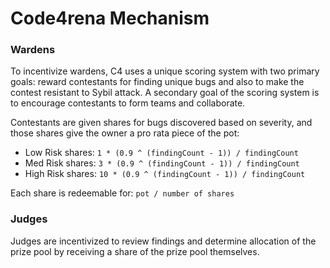 # Code4rena Mechanism

### Wardens

To incentivize wardens, C4 uses a unique scoring system with two primary goals: reward contestants for finding unique bugs and also to make the contest resistant to Sybil attack. A secondary goal of the scoring system is to encourage contestants to form teams and collaborate.

Contestants are given shares for bugs discovered based on severity, and those shares give the owner a pro rata piece of the pot:

- Low Risk shares: `1 * (0.9 ^ (findingCount - 1)) / findingCount`
- Med Risk shares: `3 * (0.9 ^ (findingCount - 1)) / findingCount`
- High Risk shares: `10 * (0.9 ^ (findingCount - 1)) / findingCount`

Each share is redeemable for: `pot / number of shares`

### Judges

Judges are incentivized to review findings and determine allocation of the prize pool by receiving a share of the prize pool themselves.
